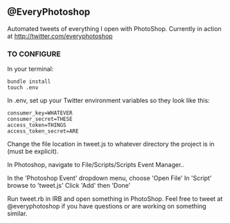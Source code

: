 ## @EveryPhotoshop

Automated tweets of everything I open with PhotoShop. Currently in action at http://twitter.com/everyphotoshop

### TO CONFIGURE

In your terminal:

```
bundle install
touch .env
```

In .env, set up your Twitter environment variables so they look like this:
```
consumer_key=WHATEVER
consumer_secret=THESE
access_token=THINGS
access_token_secret=ARE
```

Change the file location in tweet.js to whatever directory the project is in (must be explicit).

In Photoshop, navigate to File/Scripts/Scripts Event Manager..

In the 'Photoshop Event' dropdown menu, choose 'Open File'
In 'Script' browse to 'tweet.js'
Click 'Add' then 'Done'

Run tweet.rb in IRB and open something in PhotoShop. Feel free to tweet at @everyphotoshop if you have questions or are working on something similar.
